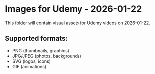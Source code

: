 # Images for Udemy - 2026-01-22

This folder will contain visual assets for Udemy videos on 2026-01-22.

## Supported formats:
- PNG (thumbnails, graphics)
- JPG/JPEG (photos, backgrounds)
- SVG (logos, icons)
- GIF (animations)
